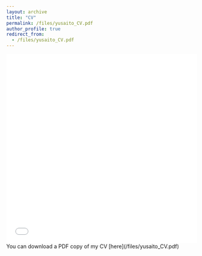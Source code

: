 ```yaml
---
layout: archive
title: "CV"
permalink: /files/yusaito_CV.pdf
author_profile: true
redirect_from:
  - /files/yusaito_CV.pdf
---
```


<iframe src="/files/yusaito_CV.pdf" width="100%" height="500" frameborder="no" border="0" marginwidth="0" marginheight="0"></iframe>
You can download a PDF copy of my CV [here](/files/yusaito_CV.pdf)



